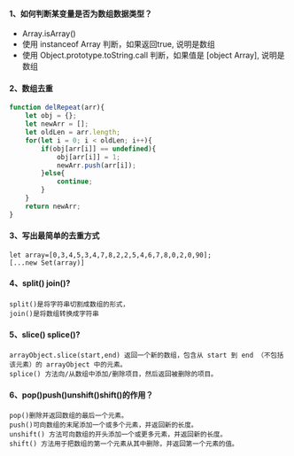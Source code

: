 #### 1、如何判断某变量是否为数组数据类型？
+ Array.isArray()
+ 使用 instanceof Array 判断，如果返回true, 说明是数组
+ 使用 Object.prototype.toString.call 判断，如果值是 [object Array], 说明是数组
#### 2、数组去重
```javascript
function delRepeat(arr){
    let obj = {};
    let newArr = [];
    let oldLen = arr.length;
    for(let i = 0; i < oldLen; i++){
        if(obj[arr[i]] == undefined){
            obj[arr[i]] = 1;
            newArr.push(arr[i]);
        }else{
            continue;
        }
    }
    return newArr;
}
```
#### 3、写出最简单的去重方式
    let array=[0,3,4,5,3,4,7,8,2,2,5,4,6,7,8,0,2,0,90];
    [...new Set(array)]
#### 4、split() join()?
    split()是将字符串切割成数组的形式，
    join()是将数组转换成字符串
#### 5、slice() splice()?
    arrayObject.slice(start,end) 返回一个新的数组，包含从 start 到 end （不包括该元素）的 arrayObject 中的元素。
    splice() 方法向/从数组中添加/删除项目，然后返回被删除的项目。
#### 6、pop()push()unshift()shift()的作用？
    pop()删除并返回数组的最后一个元素。
    push()可向数组的末尾添加一个或多个元素，并返回新的长度。
    unshift() 方法可向数组的开头添加一个或更多元素，并返回新的长度。
    shift() 方法用于把数组的第一个元素从其中删除，并返回第一个元素的值。
